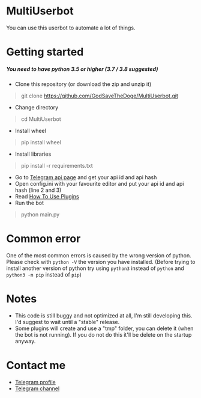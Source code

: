 # MultiUserbot
You can use this userbot to automate a lot of things.

# Getting started
##### You need to have python 3.5 or higher (3.7 / 3.8 suggested)

- Clone this repository (or download the zip and unzip it)
> git clone https://github.com/GodSaveTheDoge/MultiUserbot.git
- Change directory
> cd MultiUserbot
- Install wheel
> pip install wheel
- Install libraries
> pip install -r requirements.txt
- Go to [Telegram api page](https://my.telegram.org/apps) and get your api id and api hash
- Open config.ini with your favourite editor and put your api id and api hash (line 2 and 3)
- Read [How To Use Plugins](plugins/HowToUsePlugins.md)
- Run the bot
> python main.py 


# Common error
One of the most common errors is caused by the wrong version of python. Please check with `python -V` the version you have installed.
(Before trying to install another version of python try using `python3` instead of `python` and `python3 -m pip` instead of `pip`)

# Notes
- This code is still buggy and not optimized at all, I'm still developing this. I'd suggest to wait until a "stable" release.
- Some plugins will create and use a "tmp" folder, you can delete it (when the bot is not running). If you do not do this it'll be delete on the startup anyway.

# Contact me
- [Telegram profile](https://t.me/GodSaveTheDoge)
- [Telegram channel](https://t.me/GodSaveTheBots)